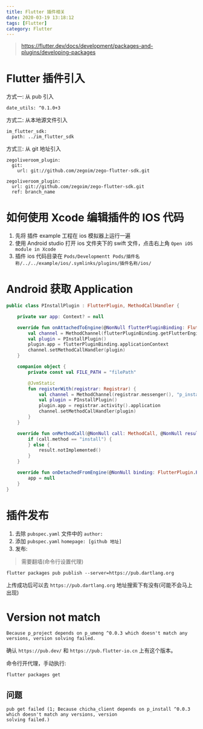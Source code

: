 ```yaml
---
title: Flutter 插件相关
date: 2020-03-19 13:18:12
tags: [Flutter]
category: Flutter
---
```


>https://flutter.dev/docs/development/packages-and-plugins/developing-packages

# Flutter 插件引入

方式一: 从 pub 引入

```
date_utils: ^0.1.0+3
```

方式二: 从本地源文件引入

```
im_flutter_sdk:
  path: ../im_flutter_sdk
```

方式三: 从 git 地址引入

```
zegoliveroom_plugin:
  git:
    url: git://github.com/zegoim/zego-flutter-sdk.git
```

```
zegoliveroom_plugin:
  url: git://github.com/zegoim/zego-flutter-sdk.git
  ref: branch_name
```


# 如何使用 Xcode 编辑插件的 IOS 代码

1. 先将 插件 example 工程在 ios 模拟器上运行一遍
2. 使用 Android studio 打开 ios 文件夹下的 swift 文件，点击右上角 `Open iOS module in Xcode`
3. 插件 ios 代码目录在 `Pods/Developmentt Pods/插件名称/../../example/ios/.symlinks/plugins/插件名称/ios/`

# Android 获取 Application

```Kotlin
public class PInstallPlugin : FlutterPlugin, MethodCallHandler {

    private var app: Context? = null

    override fun onAttachedToEngine(@NonNull flutterPluginBinding: FlutterPlugin.FlutterPluginBinding) {
        val channel = MethodChannel(flutterPluginBinding.getFlutterEngine().getDartExecutor(), "p_install")
        val plugin = PInstallPlugin()
        plugin.app = flutterPluginBinding.applicationContext
        channel.setMethodCallHandler(plugin)
    }

    companion object {
        private const val FILE_PATH = "filePath"

        @JvmStatic
        fun registerWith(registrar: Registrar) {
            val channel = MethodChannel(registrar.messenger(), "p_install")
            val plugin = PInstallPlugin()
            plugin.app = registrar.activity().application
            channel.setMethodCallHandler(plugin)
        }
    }

    override fun onMethodCall(@NonNull call: MethodCall, @NonNull result: Result) {
        if (call.method == "install") {
        } else {
            result.notImplemented()
        }
    }

    override fun onDetachedFromEngine(@NonNull binding: FlutterPlugin.FlutterPluginBinding) {
        app = null
    }
}

```

# 插件发布

1. 去除 `pubspec.yaml` 文件中的 `author:`
2. 添加 `pubspec.yaml` `homepage: [github 地址]`
3. 发布:

> 需要翻墙(命令行设置代理)

```
flutter packages pub publish --server=https://pub.dartlang.org
```

上传成功后可以去 `https://pub.dartlang.org` 地址搜索下有没有(可能不会马上出现)

# Version not match

```
Because p_project depends on p_umeng ^0.0.3 which doesn't match any versions, version solving failed.
```

确认 `https://pub.dev/` 和 `https://pub.flutter-io.cn` 上有这个版本。

命令行开代理，手动执行:

```
flutter packages get
```


## 问题

```
pub get failed (1; Because chicha_client depends on p_install ^0.0.3 which doesn't match any versions, version
solving failed.)
```



